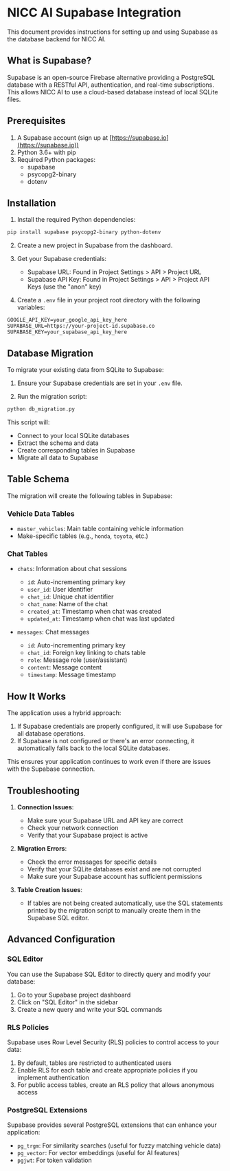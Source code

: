 # NICC AI Supabase Integration

This document provides instructions for setting up and using Supabase as the database backend for NICC AI.

## What is Supabase?

Supabase is an open-source Firebase alternative providing a PostgreSQL database with a RESTful API, authentication, and real-time subscriptions. This allows NICC AI to use a cloud-based database instead of local SQLite files.

## Prerequisites

1. A Supabase account (sign up at [https://supabase.io](https://supabase.io))
2. Python 3.6+ with pip
3. Required Python packages:
   - supabase
   - psycopg2-binary
   - dotenv

## Installation

1. Install the required Python dependencies:

```bash
pip install supabase psycopg2-binary python-dotenv
```

2. Create a new project in Supabase from the dashboard.

3. Get your Supabase credentials:
   - Supabase URL: Found in Project Settings > API > Project URL
   - Supabase API Key: Found in Project Settings > API > Project API Keys (use the "anon" key)

4. Create a `.env` file in your project root directory with the following variables:

```
GOOGLE_API_KEY=your_google_api_key_here
SUPABASE_URL=https://your-project-id.supabase.co
SUPABASE_KEY=your_supabase_api_key_here
```

## Database Migration

To migrate your existing data from SQLite to Supabase:

1. Ensure your Supabase credentials are set in your `.env` file.

2. Run the migration script:

```bash
python db_migration.py
```

This script will:
- Connect to your local SQLite databases
- Extract the schema and data
- Create corresponding tables in Supabase
- Migrate all data to Supabase

## Table Schema

The migration will create the following tables in Supabase:

### Vehicle Data Tables

- `master_vehicles`: Main table containing vehicle information
- Make-specific tables (e.g., `honda`, `toyota`, etc.)

### Chat Tables

- `chats`: Information about chat sessions
  - `id`: Auto-incrementing primary key
  - `user_id`: User identifier
  - `chat_id`: Unique chat identifier
  - `chat_name`: Name of the chat
  - `created_at`: Timestamp when chat was created
  - `updated_at`: Timestamp when chat was last updated

- `messages`: Chat messages
  - `id`: Auto-incrementing primary key
  - `chat_id`: Foreign key linking to chats table
  - `role`: Message role (user/assistant)
  - `content`: Message content
  - `timestamp`: Message timestamp

## How It Works

The application uses a hybrid approach:
1. If Supabase credentials are properly configured, it will use Supabase for all database operations.
2. If Supabase is not configured or there's an error connecting, it automatically falls back to the local SQLite databases.

This ensures your application continues to work even if there are issues with the Supabase connection.

## Troubleshooting

1. **Connection Issues**:
   - Make sure your Supabase URL and API key are correct
   - Check your network connection
   - Verify that your Supabase project is active

2. **Migration Errors**:
   - Check the error messages for specific details
   - Verify that your SQLite databases exist and are not corrupted
   - Make sure your Supabase account has sufficient permissions

3. **Table Creation Issues**:
   - If tables are not being created automatically, use the SQL statements printed by the migration script to manually create them in the Supabase SQL editor.

## Advanced Configuration

### SQL Editor

You can use the Supabase SQL Editor to directly query and modify your database:
1. Go to your Supabase project dashboard
2. Click on "SQL Editor" in the sidebar
3. Create a new query and write your SQL commands

### RLS Policies

Supabase uses Row Level Security (RLS) policies to control access to your data:
1. By default, tables are restricted to authenticated users
2. Enable RLS for each table and create appropriate policies if you implement authentication
3. For public access tables, create an RLS policy that allows anonymous access

### PostgreSQL Extensions

Supabase provides several PostgreSQL extensions that can enhance your application:
- `pg_trgm`: For similarity searches (useful for fuzzy matching vehicle data)
- `pg_vector`: For vector embeddings (useful for AI features)
- `pgjwt`: For token validation 